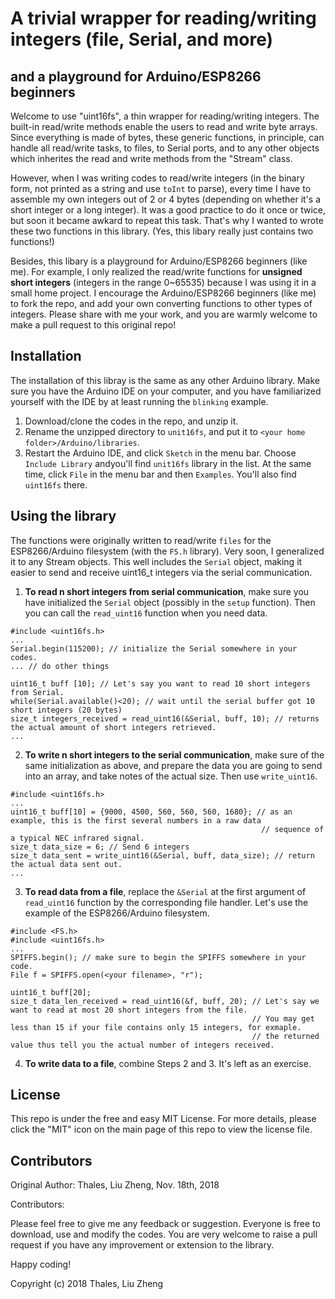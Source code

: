 # A trivial wrapper for reading/writing integers (file, Serial, and more)

## and a playground for Arduino/ESP8266 beginners

Welcome to use "uint16fs", a thin wrapper for reading/writing integers. The built-in read/write methods enable the users
to read and write byte arrays. Since everything is made of bytes, these generic functions, in principle, can handle all
read/write tasks, to files, to Serial ports, and to any other objects which inherites the read and write methods from the 
"Stream" class.

However, when I was writing codes to read/write integers (in the binary form, not printed as a string and use `toInt` to parse),
every time I have to assemble my own integers out of 2 or 4 bytes (depending on whether it's a short integer or a long integer).
It was a good practice to do it once or twice, but soon it became awkard to repeat this task. That's why I wanted to wrote these
two functions in this library. (Yes, this libary really just contains two functions!)

Besides, this libary is a playground for Arduino/ESP8266 beginners (like me). For example, I only realized the read/write 
functions for **unsigned short integers** (integers in the range 0~65535) because I was using it in a small home project. 
I encourage the Arduino/ESP8266 beginners (like me) to fork the repo, and add your own converting functions to other types of
integers. Please share with me your work, and you are warmly welcome to make a pull request to this original repo!

## Installation

The installation of this libray is the same as any other Arduino library. Make sure you have the Arduino IDE on your computer,
and you have familiarized yourself with the IDE by at least running the `blinking` example.

1. Download/clone the codes in the repo, and unzip it.
2. Rename the unzipped directory to `unit16fs`, and put it to `<your home folder>/Arduino/libraries`.
3. Restart the Arduino IDE, and click `Sketch` in the menu bar. Choose `Include Library` andyou'll find `unit16fs` library
in the list. At the same time, click `File` in the menu bar and then `Examples`. You'll also find `uint16fs` there.

## Using the library

The functions were originally written to read/write `files` for the ESP8266/Arduino filesystem (with the `FS.h` library).
Very soon, I generalized it to any Stream objects. This well includes the `Serial` object, making it easier to send and 
receive uint16_t integers via the serial communication.

1. **To read n short integers from serial communication**, make sure you have initialized the `Serial` object (possibly in
the `setup` function). Then you can call the `read_uint16` function when you need data.

```
#include <uint16fs.h>
...
Serial.begin(115200); // initialize the Serial somewhere in your codes.
... // do other things

uint16_t buff [10]; // Let's say you want to read 10 short integers from Serial.
while(Serial.available()<20); // wait until the serial buffer got 10 short integers (20 bytes)
size_t integers_received = read_uint16(&Serial, buff, 10); // returns the actual amount of short integers retrieved. 
...
```

2. **To write n short integers to the serial communication**, make sure of the same initialization as above, and prepare the
data you are going to send into an array, and take notes of the actual size. Then use `write_uint16`.

```
#include <uint16fs.h>
...
uint16_t buff[10] = {9000, 4500, 560, 560, 560, 1680}; // as an example, this is the first several numbers in a raw data
                                                        // sequence of a typical NEC infrared signal.
size_t data_size = 6; // Send 6 integers
size_t data_sent = write_uint16(&Serial, buff, data_size); // return the actual data sent out.
...
```

3. **To read data from a file**, replace the `&Serial` at the first argument of `read_uint16` function by the corresponding
file handler. Let's use the example of the ESP8266/Arduino filesystem.

```
#include <FS.h>
#include <uint16fs.h>
...
SPIFFS.begin(); // make sure to begin the SPIFFS somewhere in your code.
File f = SPIFFS.open(<your filename>, "r");

uint16_t buff[20];
size_t data_len_received = read_uint16(&f, buff, 20); // Let's say we want to read at most 20 short integers from the file.
                                                      // You may get less than 15 if your file contains only 15 integers, for exmaple.
                                                      // the returned value thus tell you the actual number of integers received.
```

4. **To write data to a file**, combine Steps 2 and 3. It's left as an exercise.

## License

This repo is under the free and easy MIT License. For more details, please click the "MIT" icon on the main page of this repo to view the license file.

## Contributors

Original Author: Thales, Liu Zheng, Nov. 18th, 2018

Contributors: 

Please feel free to give me any feedback or suggestion. Everyone is free to download, use and modify the codes. You are very
welcome to raise a pull request if you have any improvement or extension to the library.

Happy coding!

Copyright (c) 2018 Thales, Liu Zheng
